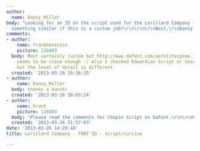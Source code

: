```yaml
---
author:
  name: Danny_Miller
body: "Looking for an ID on the script used for the Lorillard Company logo. Perhaps
  something similar if this is a custom job?\r\n\r\n\r\nBest,\r\nDanny[img:sites/default/files/old-images/lorillard_5779.jpg][img:sites/default/files/old-images/lorillard_4649.jpg]"
comments:
- author:
    name: frankkenstein
    picture: 126483
  body: Most certainly custom but http://www.dafont.com/aerolitecpone.font?fpp=50&text=Lorillard
    seems to be close enough :) Also I checked Edwardian Script or Sterling Script
    but the level of detail is different.
  created: '2013-03-26 15:16:15'
- author:
    name: Danny_Miller
  body: thanks a bunch!
  created: '2013-03-26 16:03:24'
- author:
    name: hrant
    picture: 110403
  body: "Please read the comments for Chopin Script on DaFont.\r\n\r\nhhp"
  created: '2013-03-26 21:57:03'
date: '2013-03-26 14:29:48'
title: Lorillard Company - FONT ID - script/cursive

---
```

